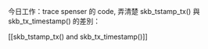 今日工作：trace spenser 的 code, 弄清楚 skb_tstamp_tx() 與 skb_tx_timestamp() 的差別：

[[skb_tstamp_tx() and skb_tx_timestamp()]]
